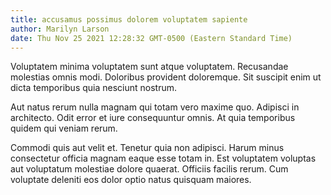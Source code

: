 ```yaml
---
title: accusamus possimus dolorem voluptatem sapiente
author: Marilyn Larson
date: Thu Nov 25 2021 12:28:32 GMT-0500 (Eastern Standard Time)
---
```

Voluptatem minima voluptatem sunt atque voluptatem. Recusandae molestias omnis modi. Doloribus provident doloremque. Sit suscipit enim ut dicta temporibus quia nesciunt nostrum.

 Aut natus rerum nulla magnam qui totam vero maxime quo. Adipisci in architecto. Odit error et iure consequuntur omnis. At quia temporibus quidem qui veniam rerum.

 Commodi quis aut velit et. Tenetur quia non adipisci. Harum minus consectetur officia magnam eaque esse totam in. Est voluptatem voluptas aut voluptatum molestiae dolore quaerat. Officiis facilis rerum. Cum voluptate deleniti eos dolor optio natus quisquam maiores.